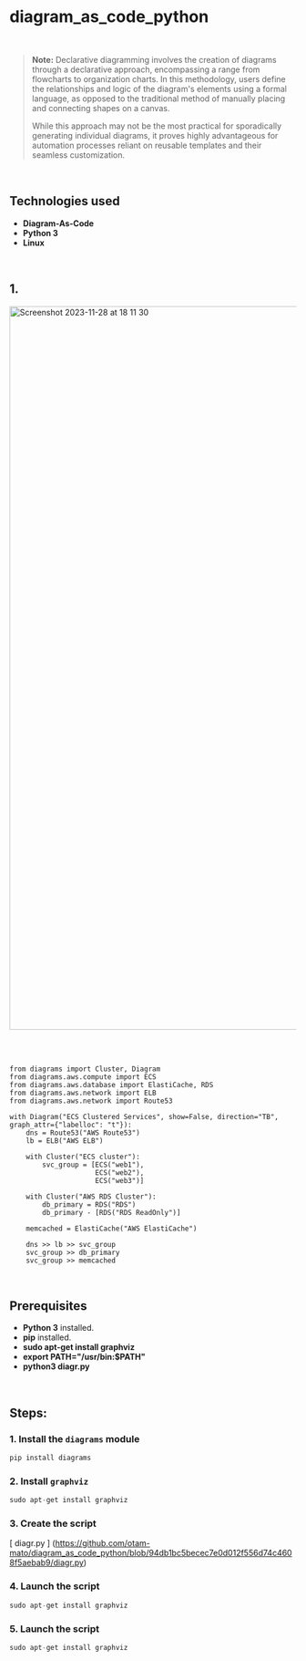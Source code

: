# diagram_as_code_python

<br>

> **Note:** Declarative diagramming involves the creation of diagrams through a declarative approach, encompassing a range from flowcharts to organization charts. In this methodology, users define the relationships and logic of the diagram's elements using a formal language, as opposed to the traditional method of manually placing and connecting shapes on a canvas.
>
> While this approach may not be the most practical for sporadically generating individual diagrams, it proves highly advantageous for automation processes reliant on reusable templates and their seamless customization.

<br>

## Technologies used
- **Diagram-As-Code**
- **Python 3**
- **Linux**
  
<br>



## 1. 

<img width="1269" alt="Screenshot 2023-11-28 at 18 11 30" src="https://github.com/otam-mato/diagram_as_code_python/assets/113034133/03998a26-d776-4dd6-bbdf-6e1d31a90796">

<br><br>

```python3
from diagrams import Cluster, Diagram
from diagrams.aws.compute import ECS
from diagrams.aws.database import ElastiCache, RDS
from diagrams.aws.network import ELB
from diagrams.aws.network import Route53

with Diagram("ECS Clustered Services", show=False, direction="TB", graph_attr={"labelloc": "t"}):
    dns = Route53("AWS Route53")
    lb = ELB("AWS ELB")

    with Cluster("ECS cluster"):
        svc_group = [ECS("web1"),
                     ECS("web2"),
                     ECS("web3")]

    with Cluster("AWS RDS Cluster"):
        db_primary = RDS("RDS")
        db_primary - [RDS("RDS ReadOnly")]

    memcached = ElastiCache("AWS ElastiCache")

    dns >> lb >> svc_group
    svc_group >> db_primary
    svc_group >> memcached
```

<br>

## Prerequisites

- **Python 3** installed.
- **pip** installed.
- **sudo apt-get install graphviz**
- **export PATH="/usr/bin:$PATH"**
- **python3 diagr.py**

<br>

## Steps:

### 1. Install the `diagrams` module

```py
pip install diagrams
```

### 2. Install `graphviz` 

```py
sudo apt-get install graphviz
```

### 3. Create the script 

[ diagr.py ] (https://github.com/otam-mato/diagram_as_code_python/blob/94db1bc5becec7e0d012f556d74c4608f5aebab9/diagr.py)

### 4. Launch the script 

```py
sudo apt-get install graphviz
```

### 5. Launch the script 

```py
sudo apt-get install graphviz
```
